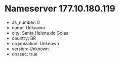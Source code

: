 # Nameserver 177.10.180.119

* as_number: 0
* name: Unknown
* city: Santa Helena de Goias
* country: BR
* organization: Unknown
* version: Unknown
* dnssec: true
